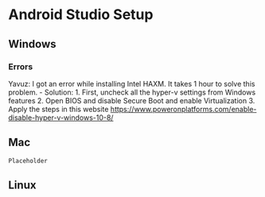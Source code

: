 # Android Studio Setup

## Windows
### Errors
Yavuz: I got an error while installing Intel HAXM. It takes 1 hour to solve this problem. 
    - Solution: 
    1. First, uncheck all the hyper-v settings from Windows features
    2. Open BIOS and disable Secure Boot and enable Virtualization
    3. Apply the steps in this website https://www.poweronplatforms.com/enable-disable-hyper-v-windows-10-8/

## Mac
    Placeholder

## Linux
    